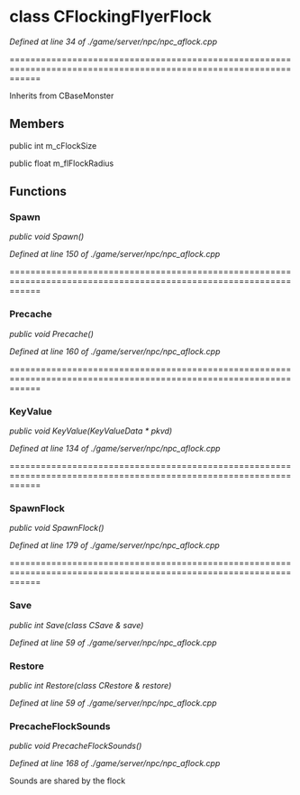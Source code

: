 # class CFlockingFlyerFlock

*Defined at line 34 of ./game/server/npc/npc_aflock.cpp*

==================================================================================================================



Inherits from CBaseMonster



## Members

public int m_cFlockSize

public float m_flFlockRadius



## Functions

### Spawn

*public void Spawn()*

*Defined at line 150 of ./game/server/npc/npc_aflock.cpp*

==================================================================================================================

### Precache

*public void Precache()*

*Defined at line 160 of ./game/server/npc/npc_aflock.cpp*

==================================================================================================================

### KeyValue

*public void KeyValue(KeyValueData * pkvd)*

*Defined at line 134 of ./game/server/npc/npc_aflock.cpp*

==================================================================================================================

### SpawnFlock

*public void SpawnFlock()*

*Defined at line 179 of ./game/server/npc/npc_aflock.cpp*

==================================================================================================================

### Save

*public int Save(class CSave & save)*

*Defined at line 59 of ./game/server/npc/npc_aflock.cpp*

### Restore

*public int Restore(class CRestore & restore)*

*Defined at line 59 of ./game/server/npc/npc_aflock.cpp*

### PrecacheFlockSounds

*public void PrecacheFlockSounds()*

*Defined at line 168 of ./game/server/npc/npc_aflock.cpp*

 Sounds are shared by the flock



